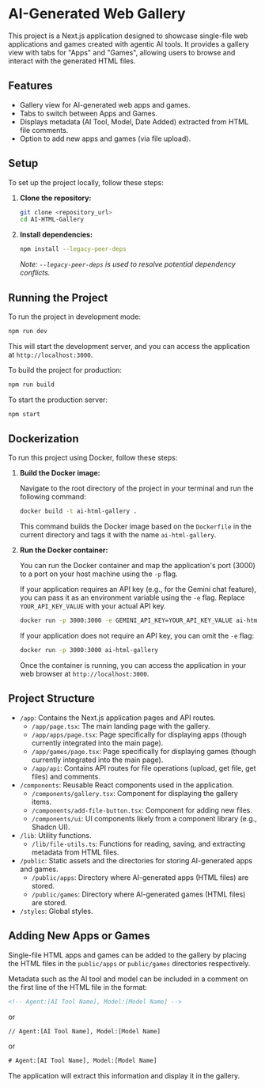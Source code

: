 # AI-Generated Web Gallery

This project is a Next.js application designed to showcase single-file web applications and games created with agentic AI tools. It provides a gallery view with tabs for "Apps" and "Games", allowing users to browse and interact with the generated HTML files.

## Features

- Gallery view for AI-generated web apps and games.
- Tabs to switch between Apps and Games.
- Displays metadata (AI Tool, Model, Date Added) extracted from HTML file comments.
- Option to add new apps and games (via file upload).

## Setup

To set up the project locally, follow these steps:

1.  **Clone the repository:**

    ```bash
    git clone <repository_url>
    cd AI-HTML-Gallery
    ```

2.  **Install dependencies:**

    ```bash
    npm install --legacy-peer-deps
    ```
    _Note: `--legacy-peer-deps` is used to resolve potential dependency conflicts._

## Running the Project

To run the project in development mode:

```bash
npm run dev
```

This will start the development server, and you can access the application at `http://localhost:3000`.

To build the project for production:

```bash
npm run build
```

To start the production server:

```bash
npm start
```

## Dockerization

To run this project using Docker, follow these steps:

1.  **Build the Docker image:**

    Navigate to the root directory of the project in your terminal and run the following command:

    ```bash
    docker build -t ai-html-gallery .
    ```

    This command builds the Docker image based on the `Dockerfile` in the current directory and tags it with the name `ai-html-gallery`.

2.  **Run the Docker container:**

    You can run the Docker container and map the application's port (3000) to a port on your host machine using the `-p` flag.

    If your application requires an API key (e.g., for the Gemini chat feature), you can pass it as an environment variable using the `-e` flag. Replace `YOUR_API_KEY_VALUE` with your actual API key.

    ```bash
    docker run -p 3000:3000 -e GEMINI_API_KEY=YOUR_API_KEY_VALUE ai-html-gallery
    ```

    If your application does not require an API key, you can omit the `-e` flag:

    ```bash
    docker run -p 3000:3000 ai-html-gallery
    ```

    Once the container is running, you can access the application in your web browser at `http://localhost:3000`.

## Project Structure

-   `/app`: Contains the Next.js application pages and API routes.
    -   `/app/page.tsx`: The main landing page with the gallery.
    -   `/app/apps/page.tsx`: Page specifically for displaying apps (though currently integrated into the main page).
    -   `/app/games/page.tsx`: Page specifically for displaying games (though currently integrated into the main page).
    -   `/app/api`: Contains API routes for file operations (upload, get file, get files) and comments.
-   `/components`: Reusable React components used in the application.
    -   `/components/gallery.tsx`: Component for displaying the gallery items.
    -   `/components/add-file-button.tsx`: Component for adding new files.
    -   `/components/ui`: UI components likely from a component library (e.g., Shadcn UI).
-   `/lib`: Utility functions.
    -   `/lib/file-utils.ts`: Functions for reading, saving, and extracting metadata from HTML files.
-   `/public`: Static assets and the directories for storing AI-generated apps and games.
    -   `/public/apps`: Directory where AI-generated apps (HTML files) are stored.
    -   `/public/games`: Directory where AI-generated games (HTML files) are stored.
-   `/styles`: Global styles.

## Adding New Apps or Games

Single-file HTML apps and games can be added to the gallery by placing the HTML files in the `public/apps` or `public/games` directories respectively.

Metadata such as the AI tool and model can be included in a comment on the first line of the HTML file in the format:

```html
<!-- Agent:[AI Tool Name], Model:[Model Name] -->
```
or
```html
// Agent:[AI Tool Name], Model:[Model Name]
```
or
```html
# Agent:[AI Tool Name], Model:[Model Name]
```

The application will extract this information and display it in the gallery.
